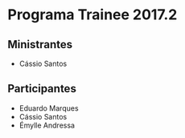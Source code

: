 # Programa Trainee 2017.2

## Ministrantes
- Cássio Santos

## Participantes
- Eduardo Marques
- Cássio Santos
- Émylle Andressa

